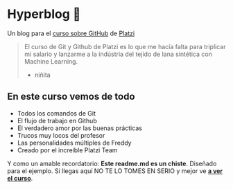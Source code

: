 # Hyperblog 💖
Un blog para el [curso sobre GitHub](https://platzi.com/cursos/git-github/ " curso sobre GitHub") de [Platzi](https://platzi.com/ "Platzi")
> El curso de Git y Github de Platzi es lo que me hacía falta para triplicar mi salario y lanzarme a la indústria del tejido de lana sintética con Machine Learning.
> - niñita

## En este curso vemos de todo
* Todos los comandos de Git
* El flujo de trabajo en Github
* El verdadero amor por las buenas prácticas
* Trucos muy locos del profesor
* Las personalidades múltiples de Freddy
* Creado por el increible Platzi Team

Y como un amable recordatorio: **Este readme.md es un chiste**. Diseñado para el ejemplo. Si llegas aquí NO TE LO TOMES EN SERIO y mejor ve [**a ver el curso**](https://platzi.com/cursos/git-github/ "a ver el curso").
